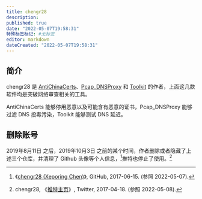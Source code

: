 ```yaml
---
title: chengr28
description:
published: true
date: "2022-05-07T19:58:31"
特殊标签标记: #无标签
editor: markdown
dateCreated: "2022-05-07T19:58:31"
---
```


## 简介

chengr28 是 [AntiChinaCerts](/software/AntiChinaCerts.md)、[Pcap_DNSProxy](https://web.archive.org/web/20170511184906/https://github.com/chengr28/Pcap_DNSProxy) 和 [Toolkit](https://web.archive.org/web/20180611003034/https://github.com/chengr28/Toolkit) 的作者，上面这几款软件均是突破网络审查相关的工具。

AntiChinaCerts 能够停用恶意以及可能含有恶意的证书，Pcap_DNSProxy 能够过滤 DNS 投毒污染，Toolkit 能够测试 DNS 延迟。

## 删除账号

2019年8月11日 之后，2019年10月3日 之前的某个时间，作者删除或者隐藏了上述三个仓库，并清理了 Github 头像等个人信息，[^g_c28]推特也停止了使用。[^t_c28]

[^g_c28]: 《[chengr28 (Xeporing Chen)](https://web.archive.org/web/20170615034006/https://github.com/chengr28)》, GitHub, 2017-06-15. (参照 2022-05-07).

[^t_c28]: chengr28, 《[推特主页](https://web.archive.org/web/20170418175956/https://twitter.com/chengr28)》, Twitter, 2017-04-18. (参照 2022-05-08).
